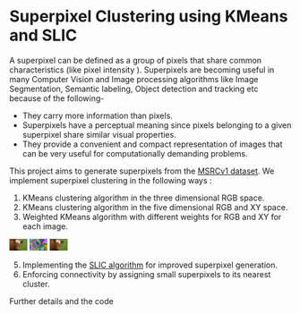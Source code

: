 
# Superpixel Clustering using KMeans and SLIC

A superpixel can be defined as a group of pixels that share common characteristics (like pixel intensity ). Superpixels are becoming useful in many Computer Vision and Image processing algorithms like Image Segmentation, Semantic labeling, Object detection and tracking etc because of the following-

-   They carry more information than pixels.
-   Superpixels have a perceptual meaning since pixels belonging to a given superpixel share similar visual properties.
-   They provide a convenient and compact representation of images that can be very useful for computationally demanding problems.

This project aims to generate superpixels from the [MSRCv1 dataset](http://download.microsoft.com/download/A/1/1/A116CD80-5B79-407E-B5CE-3D5C6ED8B0D5/msrc_objcategimagedatabase_v1.zip).
We implement superpixel clustering in the following ways : 

 1. KMeans clustering algorithm in the three dimensional RGB space.
 2. KMeans clustering algorithm in the five dimensional RGB and XY space.
 3. Weighted KMeans algorithm with different weights for RGB and XY for each image.

<p float="left">
  <img src="assets/org.png" width="32" />
  <img src="assets/rgbxy.png" width="32" /> 
  <img src="assets/rgbxy_sp.png" width="32" />
</p>

 5. Implementing the [SLIC algorithm](https://www.iro.umontreal.ca/~mignotte/IFT6150/Articles/SLIC_Superpixels.pdf) for improved superpixel generation.
 6. Enforcing connectivity by assigning small superpixels to its nearest cluster.
 
 Further details and the code 

